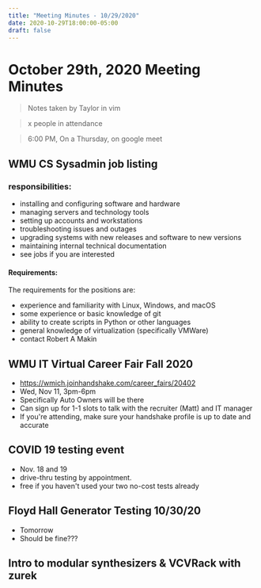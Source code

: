 ```yaml
---
title: "Meeting Minutes - 10/29/2020"
date: 2020-10-29T18:00:00-05:00
draft: false
---
```


# October 29th, 2020 Meeting Minutes
> Notes taken by Taylor in vim

> x people in attendance

> 6:00 PM, On a Thursday, on google meet

## WMU CS Sysadmin job listing

### responsibilities:
- installing and configuring software and hardware
- managing servers and technology tools
- setting up accounts and workstations
- troubleshooting issues and outages
- upgrading systems with new releases and software to new versions
- maintaining internal technical documentation 
- see jobs if you are interested

#### Requirements:
The requirements for the positions are:
- experience and familiarity with Linux, Windows, and macOS
- some experience or basic knowledge of git
- ability to create scripts in Python or other languages
- general knowledge of virtualization (specifically VMWare)
- contact Robert A Makin

## WMU IT Virtual Career Fair Fall 2020
- https://wmich.joinhandshake.com/career_fairs/20402
- Wed, Nov 11, 3pm-6pm
- Specifically Auto Owners will be there
- Can sign up for 1-1 slots to talk with the recruiter (Matt) and IT manager
- If you're attending, make sure your handshake profile is up to date and accurate


## COVID 19 testing event
- Nov. 18 and 19
- drive-thru testing by appointment.
- free if you haven't used your two no-cost tests already


## Floyd Hall Generator Testing 10/30/20
- Tomorrow
- Should be fine???



## Intro to modular synthesizers & VCVRack with zurek

